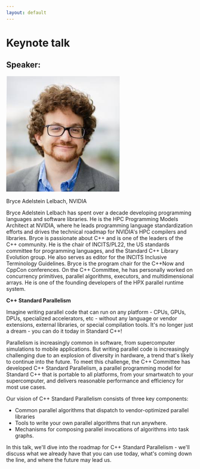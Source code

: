 ```yaml
---
layout: default
---
```


# Keynote talk

## Speaker:

![Bryce Lelbach](balelbach.jpg)

Bryce Adelstein Lelbach, NVIDIA

Bryce Adelstein Lelbach has spent over a decade developing programming languages and software libraries. He is the HPC Programming Models Architect at NVIDIA, where he leads programming language standardization efforts and drives the technical roadmap for NVIDIA's HPC compilers and libraries. Bryce is passionate about C++ and is one of the leaders of the C++ community. He is the chair of INCITS/PL22, the US standards committee for programming languages, and the Standard C++ Library Evolution group. He also serves as editor for the INCITS Inclusive Terminology Guidelines. Bryce is the program chair for the C++Now and CppCon conferences. On the C++ Committee, he has personally worked on concurrency primitives, parallel algorithms, executors, and multidimensional arrays. He is one of the founding developers of the HPX parallel runtime system.

 
**C++ Standard Parallelism**


Imagine writing parallel code that can run on any platform - CPUs, GPUs, DPUs, specialized accelerators, etc - without any language or vendor extensions, external libraries, or special compilation tools. It's no longer just a dream - you can do it today in Standard C++!

Parallelism is increasingly common in software, from supercomputer simulations to mobile applications. But writing parallel code is increasingly challenging due to an explosion of diversity in hardware, a trend that's likely to continue into the future. To meet this challenge, the C++ Committee has developed C++ Standard Parallelism, a parallel programming model for Standard C++ that is portable to all platforms, from your smartwatch to your supercomputer, and delivers reasonable performance and efficiency for most use cases.

Our vision of C++ Standard Parallelism consists of three key components:

* Common parallel algorithms that dispatch to vendor-optimized parallel libraries
* Tools to write your own parallel algorithms that run anywhere.
* Mechanisms for composing parallel invocations of algorithms into task graphs.

In this talk, we'll dive into the roadmap for C++ Standard Parallelism - we'll discuss what we already have that you can use today, what's coming down the line, and where the future may lead us.

